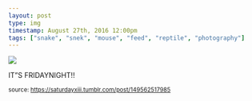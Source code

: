 ```yaml
---
layout: post
type: img
timestamp: August 27th, 2016 12:00pm
tags: ["snake", "snek", "mouse", "feed", "reptile", "photography"]
---
```

<img src="https://saturdayxiii.github.io/media/149562517985.gif"/>

IT”S FRIDAYNIGHT!!
 
  
<small>source: https://saturdayxiii.tumblr.com/post/149562517985</small>